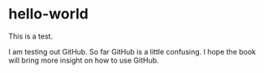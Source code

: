 # hello-world
This is a test.

I am testing out GitHub. So far GitHub is a little confusing. I hope the book will bring more insight on how to use GitHub.
